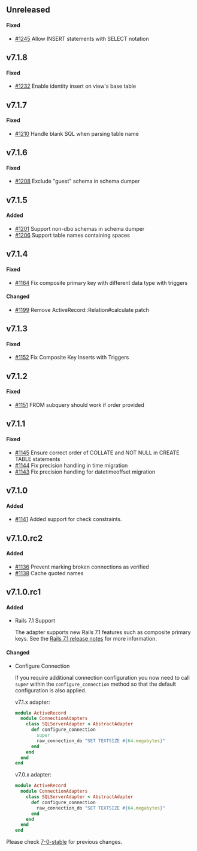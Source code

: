 ## Unreleased

#### Fixed

- [#1245](https://github.com/rails-sqlserver/activerecord-sqlserver-adapter/pull/1245) Allow INSERT statements with SELECT notation

## v7.1.8

#### Fixed

- [#1232](https://github.com/rails-sqlserver/activerecord-sqlserver-adapter/pull/1232) Enable identity insert on view's base table

## v7.1.7

#### Fixed

- [#1210](https://github.com/rails-sqlserver/activerecord-sqlserver-adapter/pull/1210) Handle blank SQL when parsing table name

## v7.1.6

#### Fixed

- [#1208](https://github.com/rails-sqlserver/activerecord-sqlserver-adapter/pull/1208) Exclude "guest" schema in schema dumper

## v7.1.5

#### Added

- [#1201](https://github.com/rails-sqlserver/activerecord-sqlserver-adapter/pull/1201) Support non-dbo schemas in schema dumper
- [#1206](https://github.com/rails-sqlserver/activerecord-sqlserver-adapter/pull/1206) Support table names containing spaces

## v7.1.4

#### Fixed

- [#1164](https://github.com/rails-sqlserver/activerecord-sqlserver-adapter/pull/1164) Fix composite primary key with different data type with triggers

#### Changed

- [#1199](https://github.com/rails-sqlserver/activerecord-sqlserver-adapter/pull/1199) Remove ActiveRecord::Relation#calculate patch

## v7.1.3

#### Fixed

- [#1152](https://github.com/rails-sqlserver/activerecord-sqlserver-adapter/pull/1152) Fix Composite Key Inserts with Triggers

## v7.1.2

#### Fixed

- [#1151](https://github.com/rails-sqlserver/activerecord-sqlserver-adapter/pull/1151) FROM subquery should work if order provided

## v7.1.1

#### Fixed

- [#1145](https://github.com/rails-sqlserver/activerecord-sqlserver-adapter/pull/1145) Ensure correct order of COLLATE and NOT NULL in CREATE TABLE statements
- [#1144](https://github.com/rails-sqlserver/activerecord-sqlserver-adapter/pull/1144) Fix precision handling in time migration
- [#1143](https://github.com/rails-sqlserver/activerecord-sqlserver-adapter/pull/1143) Fix precision handling for datetimeoffset migration

## v7.1.0

#### Added

- [#1141](https://github.com/rails-sqlserver/activerecord-sqlserver-adapter/pull/1141) Added support for check constraints.

## v7.1.0.rc2

#### Added

- [#1136](https://github.com/rails-sqlserver/activerecord-sqlserver-adapter/pull/1136) Prevent marking broken connections as verified
- [#1138](https://github.com/rails-sqlserver/activerecord-sqlserver-adapter/pull/1138) Cache quoted names

## v7.1.0.rc1

#### Added

* Rails 7.1 Support

  The adapter supports new Rails 7.1 features such as composite primary keys. See the
  [Rails 7.1 release notes](https://guides.rubyonrails.org/7_1_release_notes.html) for more information.

#### Changed

* Configure Connection

  If you require additional connection configuration you now need to call `super` within the `configure_connection`
  method so that the default configuration is also applied.

  v7.1.x adapter:
  ```ruby
  module ActiveRecord
    module ConnectionAdapters
      class SQLServerAdapter < AbstractAdapter
        def configure_connection
          super
          raw_connection_do "SET TEXTSIZE #{64.megabytes}"
        end
      end
    end
  end
  ```

  v7.0.x adapter:
  ```ruby
  module ActiveRecord
    module ConnectionAdapters
      class SQLServerAdapter < AbstractAdapter
        def configure_connection
          raw_connection_do "SET TEXTSIZE #{64.megabytes}"
        end
      end
    end
  end
  ```

Please check [7-0-stable](https://github.com/rails-sqlserver/activerecord-sqlserver-adapter/blob/7-0-stable/CHANGELOG.md) for previous changes.
